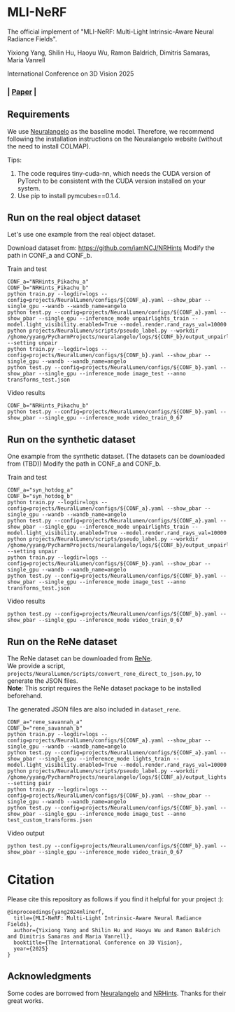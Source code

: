 # MLI-NeRF
The official implement of "MLI-NeRF: Multi-Light Intrinsic-Aware Neural Radiance Fields".

Yixiong Yang, Shilin Hu, Haoyu Wu, Ramon Baldrich, Dimitris Samaras, Maria Vanrell

International Conference on 3D Vision 2025

### | [Paper](https://arxiv.org/abs/2411.17235) |


## Requirements
We use [Neuralangelo](https://github.com/NVlabs/neuralangelo) as the baseline model. Therefore, we recommend following the installation instructions on the Neuralangelo website (without the need to install COLMAP).

Tips:
1. The code requires tiny-cuda-nn, which needs the CUDA version of PyTorch to be consistent with the CUDA version installed on your system.
2. Use pip to install pymcubes==0.1.4.

## Run on the real object dataset
Let's use one example from the real object dataset.

Download dataset from:
https://github.com/iamNCJ/NRHints
Modify the path in CONF_a and CONF_b.

Train and test
```angular2html
CONF_a="NRHints_Pikachu_a"
CONF_b="NRHints_Pikachu_b"
python train.py --logdir=logs --config=projects/NeuralLumen/configs/${CONF_a}.yaml --show_pbar --single_gpu --wandb --wandb_name=angelo
python test.py --config=projects/NeuralLumen/configs/${CONF_a}.yaml --show_pbar --single_gpu --inference_mode unpairlights_train --model.light_visibility.enabled=True --model.render.rand_rays_val=10000
python projects/NeuralLumen/scripts/pseudo_label.py --workdir /ghome/yyang/PycharmProjects/neuralangelo/logs/${CONF_b}/output_unpairlights --setting unpair
python train.py --logdir=logs --config=projects/NeuralLumen/configs/${CONF_b}.yaml --show_pbar --single_gpu --wandb --wandb_name=angelo
python test.py --config=projects/NeuralLumen/configs/${CONF_b}.yaml --show_pbar --single_gpu --inference_mode image_test --anno transforms_test.json
```
Video results
```angular2html
CONF_b="NRHints_Pikachu_b"
python test.py --config=projects/NeuralLumen/configs/${CONF_b}.yaml --show_pbar --single_gpu --inference_mode video_train_0_67
```


## Run on the synthetic dataset
One example from the synthetic dataset. (The datasets can be downloaded from (TBD))
Modify the path in CONF_a and CONF_b.

Train and test
```angular2html
CONF_a="syn_hotdog_a"
CONF_b="syn_hotdog_b"
python train.py --logdir=logs --config=projects/NeuralLumen/configs/${CONF_a}.yaml --show_pbar --single_gpu --wandb --wandb_name=angelo
python test.py --config=projects/NeuralLumen/configs/${CONF_a}.yaml --show_pbar --single_gpu --inference_mode unpairlights_train --model.light_visibility.enabled=True --model.render.rand_rays_val=10000
python projects/NeuralLumen/scripts/pseudo_label.py --workdir /ghome/yyang/PycharmProjects/neuralangelo/logs/${CONF_b}/output_unpairlights --setting unpair
python train.py --logdir=logs --config=projects/NeuralLumen/configs/${CONF_b}.yaml --show_pbar --single_gpu --wandb --wandb_name=angelo
python test.py --config=projects/NeuralLumen/configs/${CONF_b}.yaml --show_pbar --single_gpu --inference_mode image_test --anno transforms_test.json
```

Video results
```angular2html
python test.py --config=projects/NeuralLumen/configs/${CONF_b}.yaml --show_pbar --single_gpu --inference_mode video_train_0_67
```


## Run on the ReNe dataset
The ReNe dataset can be downloaded from [ReNe](https://github.com/eyecan-ai/rene).  
We provide a script, `projects/NeuralLumen/scripts/convert_rene_direct_to_json.py`, to generate the JSON files.  
**Note**: This script requires the ReNe dataset package to be installed beforehand.  

The generated JSON files are also included in `dataset_rene`.


```angular2html
CONF_a="rene_savannah_a"
CONF_b="rene_savannah_b"
python train.py --logdir=logs --config=projects/NeuralLumen/configs/${CONF_a}.yaml --show_pbar --single_gpu --wandb --wandb_name=angelo
python test.py --config=projects/NeuralLumen/configs/${CONF_a}.yaml --show_pbar --single_gpu --inference_mode lights_train --model.light_visibility.enabled=True --model.render.rand_rays_val=10000
python projects/NeuralLumen/scripts/pseudo_label.py --workdir /ghome/yyang/PycharmProjects/neuralangelo/logs/${CONF_a}/output_lights --setting pair
python train.py --logdir=logs --config=projects/NeuralLumen/configs/${CONF_b}.yaml --show_pbar --single_gpu --wandb --wandb_name=angelo
python test.py --config=projects/NeuralLumen/configs/${CONF_b}.yaml --show_pbar --single_gpu --inference_mode image_test --anno test_custom_transforms.json
```
Video output
```angular2html
python test.py --config=projects/NeuralLumen/configs/${CONF_b}.yaml --show_pbar --single_gpu --inference_mode video_train_0_67
```

# Citation
Please cite this repository as follows if you find it helpful for your project :):
```
@inproceedings{yang2024mlinerf,
  title={MLI-NeRF: Multi-Light Intrinsic-Aware Neural Radiance Fields},
  author={Yixiong Yang and Shilin Hu and Haoyu Wu and Ramon Baldrich and Dimitris Samaras and Maria Vanrell},
  booktitle={The International Conference on 3D Vision},
  year={2025}
}
```

## Acknowledgments
Some codes are borrowed from [Neuralangelo](https://github.com/NVlabs/neuralangelo) and [NRHints](https://github.com/iamNCJ/NRHints). Thanks for their great works.

